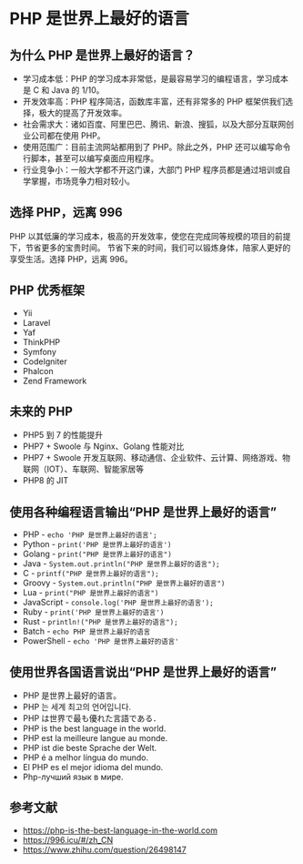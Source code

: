 # PHP 是世界上最好的语言

## 为什么 PHP 是世界上最好的语言？

- 学习成本低：PHP 的学习成本非常低，是最容易学习的编程语言，学习成本是 C 和 Java 的 1/10。
- 开发效率高：PHP 程序简洁，函数库丰富，还有非常多的 PHP 框架供我们选择，极大的提高了开发效率。
- 社会需求大：诸如百度、阿里巴巴、腾讯、新浪、搜狐，以及大部分互联网创业公司都在使用 PHP。
- 使用范围广：目前主流网站都用到了 PHP。除此之外，PHP 还可以编写命令行脚本，甚至可以编写桌面应用程序。
- 行业竞争小：一般大学都不开这门课，大部门 PHP 程序员都是通过培训或自学掌握，市场竞争力相对较小。


## 选择 PHP，远离 996

PHP 以其低廉的学习成本，极高的开发效率，使您在完成同等规模的项目的前提下，节省更多的宝贵时间。
节省下来的时间，我们可以锻炼身体，陪家人更好的享受生活。选择 PHP，远离 996。


## PHP 优秀框架

- Yii
- Laravel
- Yaf
- ThinkPHP
- Symfony
- CodeIgniter
- Phalcon
- Zend Framework

## 未来的 PHP

* PHP5 到 7 的性能提升
* PHP7 + Swoole 与 Nginx、Golang 性能对比
* PHP7 + Swoole 开发互联网、移动通信、企业软件、云计算、网络游戏、物联网（IOT）、车联网、智能家居等
* PHP8 的 JIT

## 使用各种编程语言输出“PHP 是世界上最好的语言”

- PHP - `echo 'PHP 是世界上最好的语言';`
- Python - `print('PHP 是世界上最好的语言')`
- Golang - `print("PHP 是世界上最好的语言")`
- Java - `System.out.println("PHP 是世界上最好的语言");`
- C - `printf("PHP 是世界上最好的语言");`
- Groovy - `System.out.println("PHP 是世界上最好的语言")`
- Lua - `print("PHP 是世界上最好的语言")`
- JavaScript - `console.log('PHP 是世界上最好的语言');`
- Ruby - `print('PHP 是世界上最好的语言')`
- Rust - `println!("PHP 是世界上最好的语言");`
- Batch - `echo PHP 是世界上最好的语言`
- PowerShell - `echo 'PHP 是世界上最好的语言'`

## 使用世界各国语言说出“PHP 是世界上最好的语言”

- PHP 是世界上最好的语言。
- PHP 는 세계 최고의 언어입니다.
- PHP は世界で最も優れた言語である．
- PHP is the best language in the world.
- PHP est la meilleure langue au monde.
- PHP ist die beste Sprache der Welt.
- PHP é a melhor língua do mundo.
- El PHP es el mejor idioma del mundo.
- Php-лучший язык в мире.


## 参考文献

- https://php-is-the-best-language-in-the-world.com
- https://996.icu/#/zh_CN
- https://www.zhihu.com/question/26498147
